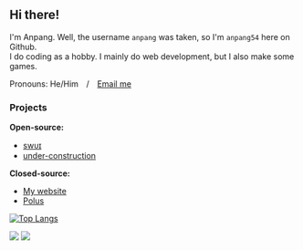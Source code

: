 
## Hi there!
I'm Anpang. Well, the username `anpang` was taken, so I'm `anpang54` here on Github.\
I do coding as a hobby. I mainly do web development, but I also make some games.

Pronouns: He/Him&emsp;/&emsp;[Email me](mailto:anpang59@gmail.com)

### Projects

**Open-source:**
* [swᴜɪ](https://github.com/anpang54/swui)
* [under-construction](https://github.com/anpang54/under-construction)
  
**Closed-source:**
* [My website](https://anpang.fun/)
* [Polus](https://polus.anpang.fun)

[![Top Langs](https://github-readme-stats.vercel.app/api/top-langs/?username=anpang54)](https://github.com/anuraghazra/github-readme-stats)

![](https://komarev.com/ghpvc/?username=Anpang54&style=for-the-badge) ![](https://img.shields.io/badge/Level-Slightly%20known-%23f60?style=for-the-badge)
